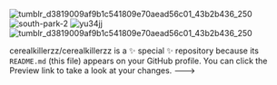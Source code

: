 ![tumblr_d3819009af9b1c541809e70aead56c01_43b2b436_250](https://github.com/user-attachments/assets/af05c087-c270-4e45-a0ca-1db78376680e)
![south-park-2](https://github.com/user-attachments/assets/215defcc-6a35-4084-abd3-8d6024486f4a)
![yu34jj](https://github.com/user-attachments/assets/d7ca5684-7e49-4230-89c8-210d4c9b8423)
![tumblr_d3819009af9b1c541809e70aead56c01_43b2b436_250](https://github.com/user-attachments/assets/876bbc6d-2a83-4b93-a0be-8c7d44b87fe2)


cerealkillerzz/cerealkillerzz is a ✨ special ✨ repository because its `README.md` (this file) appears on your GitHub profile.
You can click the Preview link to take a look at your changes.
--->
